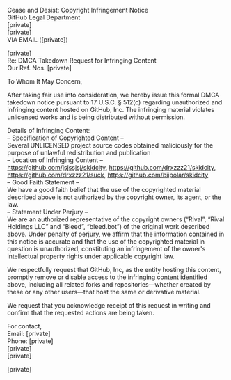 Cease and Desist: Copyright Infringement Notice  
GitHub Legal Department  
[private]  
[private]  
VIA EMAIL ([private])  
 
[private]  
Re: DMCA Takedown Request for Infringing Content  
Our Ref. Nos. [private]  
 
To Whom It May Concern,
 
After taking fair use into consideration, we hereby issue this formal DMCA
takedown notice pursuant to 17 U.S.C. § 512(c) regarding unauthorized and
infringing content hosted on GitHub, Inc. The infringing material violates
unlicensed works and is being distributed without permission.
 
Details of Infringing Content:  
– Specification of Copyrighted Content –  
Several UNLICENSED project source codes obtained maliciously for the purpose of unlawful
redistribution and publication  
– Location of Infringing Content –  
https://github.com/jsjssjsj/skidcity,
https://github.com/drxzzz21/skidcity, https://github.com/drxzzz21/suck,
https://github.com/biipolar/skidcity  
– Good Faith Statement –  
We have a good faith belief that the use of the copyrighted material
described above is not authorized by the copyright owner, its agent, or the
law.  
– Statement Under Perjury –  
We are an authorized representative of the copyright owners (“Rival”,
“Rival Holdings LLC” and “Bleed”, “bleed.bot”) of the original work described
above. Under penalty of perjury, we affirm that the information contained in
this notice is accurate and that the use of the copyrighted material in question
is unauthorized, constituting an infringement of the owner's intellectual
property rights under applicable copyright law.
 
We respectfully request that GitHub, Inc, as the entity hosting this content,
promptly remove or disable access to the infringing content identified above,
including all related forks and repositories—whether created by these or any other
users—that host the same or derivative material.
 
We request that you acknowledge receipt of this request in writing and confirm
that the requested actions are being taken.
 
For contact,  
Email: [private]  
Phone: [private]  
[private]  
[private]  
 
[private]
